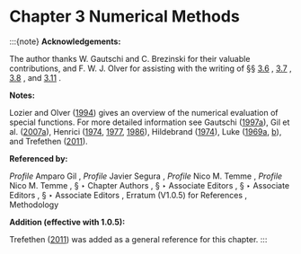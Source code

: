 # Chapter 3 Numerical Methods

:::{note}
**Acknowledgements:**

The author thanks W. Gautschi and C. Brezinski for their valuable contributions, and F. W. J. Olver for assisting with the writing of §§ [3.6](./3.6.md "§3.6 Linear Difference Equations ‣ Areas ‣ Chapter 3 Numerical Methods") , [3.7](./3.7.md "§3.7 Ordinary Differential Equations ‣ Areas ‣ Chapter 3 Numerical Methods") , [3.8](./3.8.md "§3.8 Nonlinear Equations ‣ Areas ‣ Chapter 3 Numerical Methods") , and [3.11](./3.11.md "§3.11 Approximation Techniques ‣ Areas ‣ Chapter 3 Numerical Methods") .

**Notes:**

Lozier and Olver ([1994](./bib/L.html#bib1478 "Numerical Evaluation of Special Functions")) gives an overview of the numerical evaluation of special functions. For more detailed information see Gautschi ([1997a](./bib/G.html#bib895 "Numerical Analysis. An Introduction")), Gil et al. ([2007a](./bib/G.html#bib935 "Numerical Methods for Special Functions")), Henrici ([1974](./bib/H.html#bib1066 "Applied and Computational Complex Analysis. Vol. 1: Power Series—Integration—Conformal Mapping—Location of Zeros"), [1977](./bib/H.html#bib1067 "Applied and Computational Complex Analysis. Vol. 2: Special Functions—Integral Transforms—Asymptotics—Continued Fractions"), [1986](./bib/H.html#bib1068 "Applied and Computational Complex Analysis. Vol. 3: Discrete Fourier Analysis—Cauchy Integrals—Construction of Conformal Maps—Univalent Functions")), Hildebrand ([1974](./bib/H.html#bib1077 "Introduction to Numerical Analysis")), Luke ([1969a](./bib/L.html#bib1495 "The Special Functions and their Approximations, Vol. 1"), [b](./bib/L.html#bib1496 "The Special Functions and their Approximations. Vol. 2")), and Trefethen ([2011](./bib/T.html#bib2749 "Six myths of polynomial interpolation and quadrature")).

**Referenced by:**

*Profile* Amparo Gil , *Profile* Javier Segura , *Profile* Nico M. Temme , *Profile* Nico M. Temme , § ‣ Chapter Authors , § ‣ Associate Editors , § ‣ Associate Editors , § ‣ Associate Editors , Erratum (V1.0.5) for References , Methodology

**Addition (effective with 1.0.5):**

Trefethen ([2011](./bib/T.html#bib2749 "Six myths of polynomial interpolation and quadrature")) was added as a general reference for this chapter.
:::
